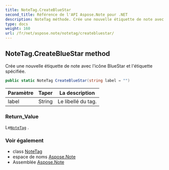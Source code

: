 ```yaml
---
title: NoteTag.CreateBlueStar
second_title: Référence de l'API Aspose.Note pour .NET
description: NoteTag méthode. Crée une nouvelle étiquette de note avec licône BlueStar et létiquette spécifiée.
type: docs
weight: 160
url: /fr/net/aspose.note/notetag/createbluestar/
---
```

## NoteTag.CreateBlueStar method

Crée une nouvelle étiquette de note avec l'icône BlueStar et l'étiquette spécifiée.

```csharp
public static NoteTag CreateBlueStar(string label = "")
```

| Paramètre | Taper | La description |
| --- | --- | --- |
| label | String | Le libellé du tag. |

### Return_Value

Le[`NoteTag`](../) .

### Voir également

* class [NoteTag](../)
* espace de noms [Aspose.Note](../../notetag/)
* Assemblée [Aspose.Note](../../../)



